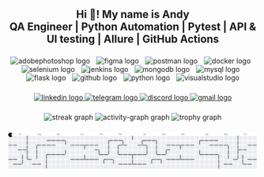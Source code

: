 <h2 align="center">Hi 👋! My name is Andy<br>QA Engineer | Python Automation | Pytest | API & UI testing | Allure | GitHub Actions</h2>

###

<div align="center">
  <img src="https://skillicons.dev/icons?i=ps" height="51" alt="adobephotoshop logo"  />
  <img width="5" />
  <img src="https://skillicons.dev/icons?i=figma" height="51" alt="figma logo"  />
  <img width="5" />
  <img src="https://skillicons.dev/icons?i=postman" height="51" alt="postman logo"  />
  <img width="5" />
  <img src="https://skillicons.dev/icons?i=docker" height="51" alt="docker logo"  />
  <img width="5" />
  <img src="https://skillicons.dev/icons?i=selenium" height="51" alt="selenium logo"  />
  <img width="5" />
  <img src="https://skillicons.dev/icons?i=jenkins" height="51" alt="jenkins logo"  />
  <img width="5" />
  <img src="https://skillicons.dev/icons?i=mongodb" height="51" alt="mongodb logo"  />
  <img width="5" />
  <img src="https://skillicons.dev/icons?i=mysql" height="51" alt="mysql logo"  />
  <img width="5" />
  <img src="https://skillicons.dev/icons?i=flask" height="51" alt="flask logo"  />
  <img width="5" />
  <img src="https://skillicons.dev/icons?i=github" height="51" alt="github logo"  />
  <img width="5" />
  <img src="https://skillicons.dev/icons?i=py" height="51" alt="python logo"  />
  <img width="5" />
  <img src="https://skillicons.dev/icons?i=visualstudio" height="51" alt="visualstudio logo"  />
</div>

###

<div align="center">
  <a href="https://www.linkedin.com/in/andrey-gimeshli" target="_blank">
    <img src="https://img.shields.io/static/v1?message=LinkedIn&logo=linkedin&label=&color=0077B5&logoColor=white&labelColor=&style=for-the-badge" height="25" alt="linkedin logo"  />
  </a>
  <a href="https://t.me/a_gimeshli" target="_blank">
    <img src="https://img.shields.io/static/v1?message=Telegram&logo=telegram&label=&color=2CA5E0&logoColor=white&labelColor=&style=for-the-badge" height="25" alt="telegram logo"  />
  </a>
  <a href="https://discord.gg/XK2pNcnU" target="_blank">
    <img src="https://img.shields.io/static/v1?message=Discord&logo=discord&label=&color=7289DA&logoColor=white&labelColor=&style=for-the-badge" height="25" alt="discord logo"  />
  </a>
  <a href="mailto:gimeshli.a@gmail.com" target="_blank">
    <img src="https://img.shields.io/static/v1?message=Gmail&logo=gmail&label=&color=D14836&logoColor=white&labelColor=&style=for-the-badge" height="25" alt="gmail logo"  />
  </a>
</div>

###

<div align="center">
  <img src="https://streak-stats.demolab.com?user=gimeshli-a&locale=en&mode=daily&theme=dracula&hide_border=false&border_radius=5&order=3" height="150" alt="streak graph"  />
  <img src="https://github-readme-activity-graph.vercel.app/graph?username=gimeshli-a&radius=8&theme=noctis-minimus&area=true&order=5" height="200" alt="activity-graph graph"  />
  <img src="https://github-profile-trophy.vercel.app?username=gimeshli-a&theme=dracula&column=-1&row=1&margin-w=8&margin-h=8&no-bg=false&no-frame=false&order=4" height="150" alt="trophy graph"  />
</div>

###

<picture>
  <source media="(prefers-color-scheme: dark)" srcset="assets/pacman-contribution-graph-dark.svg">
  <source media="(prefers-color-scheme: light)" srcset="assets/pacman-contribution-graph.svg">
  <img alt="pacman contribution graph" src="assets/pacman-contribution-graph.svg">
</picture>
